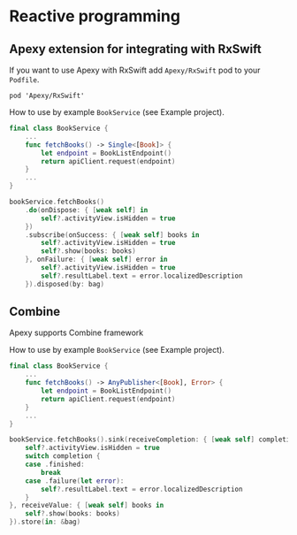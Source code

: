 # Reactive programming

## Apexy extension for integrating with RxSwift

If you want to use Apexy with RxSwift add `Apexy/RxSwift` pod to your `Podfile`.

`pod 'Apexy/RxSwift'`

How to use by example `BookService` (see Example project).

```swift
final class BookService {
    ...
    func fetchBooks() -> Single<[Book]> {
        let endpoint = BookListEndpoint()
        return apiClient.request(endpoint)
    }
    ...
}
```

```swift
bookService.fetchBooks()
    .do(onDispose: { [weak self] in
        self?.activityView.isHidden = true
    })
    .subscribe(onSuccess: { [weak self] books in
        self?.activityView.isHidden = true
        self?.show(books: books)
    }, onFailure: { [weak self] error in
        self?.activityView.isHidden = true
        self?.resultLabel.text = error.localizedDescription
    }).disposed(by: bag)
```

## Combine

Apexy supports Combine framework

How to use by example `BookService` (see Example project).

```swift
final class BookService {
    ...
    func fetchBooks() -> AnyPublisher<[Book], Error> {
        let endpoint = BookListEndpoint()
        return apiClient.request(endpoint)
    }
    ...
}
```

```swift
bookService.fetchBooks().sink(receiveCompletion: { [weak self] completion in
    self?.activityView.isHidden = true
    switch completion {
    case .finished:
        break
    case .failure(let error):
        self?.resultLabel.text = error.localizedDescription
    }
}, receiveValue: { [weak self] books in
    self?.show(books: books)
}).store(in: &bag)
```
